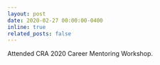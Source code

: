 ```yaml
---
layout: post
date: 2020-02-27 00:00:00-0400
inline: true
related_posts: false
---
```


Attended CRA 2020 Career Mentoring Workshop.